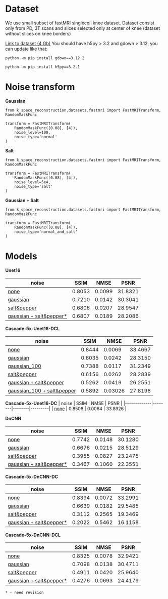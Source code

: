 # **Dataset**

We use small subset of fastMRI singlecoil knee dataset.
Dataset consist only from PD, 3T scans and slices selected only at center of knee (dataset without slices on knee borders)

[Link to dataset (4 Gb)](https://drive.google.com/file/d/1y78Ad6WwQpMGtxfEZlp97A0iV98kAiJN/view?usp=sharing)
You should have h5py > 3.2 and gdown > 3.12, you can update like that:

`python -m pip install gdown==3.12.2`

`python -m pip install h5py==3.2.1`

# **Noise transform**

**Gaussian**
```
from k_space_reconstruction.datasets.fastmri import FastMRITransform, RandomMaskFunc

transform = FastMRITransform(
    RandomMaskFunc([0.08], [4]),
    noise_level=100,
    noise_type='normal'
)
```

**Salt**
```
from k_space_reconstruction.datasets.fastmri import FastMRITransform, RandomMaskFunc

transform = FastMRITransform(
    RandomMaskFunc([0.08], [4]),
    noise_level=5e4,
    noise_type='salt'
)
```

**Gaussian + Salt**
```
from k_space_reconstruction.datasets.fastmri import FastMRITransform, RandomMaskFunc

transform = FastMRITransform(
    RandomMaskFunc([0.08], [4]),
    noise_type='normal_and_salt'
)
```

# **Models**

**Unet16**

| noise       | SSIM   | NMSE   | PSNR    |
|-------------|--------|--------|---------|
| [none](https://drive.google.com/file/d/113DZqjgACZHdRxC3xRERD5hOMZtaRYI_/view?usp=sharing)        | 0.8053 | 0.0099 | 31.8321 |
| [gaussian](https://drive.google.com/file/d/1S9TMhP2g8UOjOpXggO4dPLGq5FLl84S2/view?usp=sharing)    | 0.7210 | 0.0142 | 30.3041 |
| [salt&pepper](https://drive.google.com/file/d/1DhFYzpAnX25jQwMe78l_P17yfvcWdXJx/view?usp=sharing)     | 0.6806 | 0.0207 | 28.9547 |
| [gaussian + salt&pepper*](https://drive.google.com/file/d/1puD_V3z87IXsFCqQiiNroeFrI5x1owlI/view?usp=sharing) | 0.6807 | 0.0189 | 28.2086 |

**Cascade-5x-Unet16-DCL**

| noise       | SSIM   | NMSE   | PSNR    |
|-------------|--------|--------|---------|
| [none](https://drive.google.com/file/d/1qTMPzKjURdse352d0bKWPQuh5f2Y53-V/view?usp=sharing)        | 0.8444 | 0.0069 | 33.4667 |
| [gaussian](https://drive.google.com/file/d/16LiGoQwz0HdtJ2x084Xrld6lqQIMxqxc/view?usp=sharing)    | 0.6035 | 0.0242 | 28.3150 |
| [gaussian_100](https://drive.google.com/file/d/13dvvJA4K00mr9xXhxpT82vhuvjxnjIF1/view?usp=sharing) | 0.7388 | 0.0117 | 31.2349 |
| [salt&pepper](https://drive.google.com/file/d/13HttRoGv_Oh7lpB0qp7HLI8ZL4rDqqoR/view?usp=sharing) | 0.6156 | 0.0262 | 28.2839 |
| [gaussian + salt&pepper](https://drive.google.com/file/d/1BLTuQywe0lJI6cLfU_35iOEQ131Nzv60/view?usp=sharing)     | 0.5262 | 0.0419 | 26.2551 |
| [gaussian_100 + salt&pepper](https://drive.google.com/file/d/1472YeD5lQcbB8fbn5cGP3lXgGB3Maldt/view?usp=sharing)  | 0.5892 | 0.03026 | 27.8198|

**Cascade-5x-Unet16-DC**
| noise       | SSIM   | NMSE   | PSNR    |
|-------------|--------|--------|---------|
| [none](https://drive.google.com/file/d/13FaJ5itN6OkYoxY_qGy4eyZFwI0YnuL5/view?usp=sharing) | 0.8508 | 0.0064 | 33.8926 |

**DnCNN**

| noise       | SSIM   | NMSE   | PSNR    |
|-------------|--------|--------|---------|
| [none](https://drive.google.com/file/d/1vjjsO20eXZ-BwsgHVk23L7NPmATr_COx/view?usp=sharing)        | 0.7742 | 0.0148 | 30.1280 |
| [gaussian](https://drive.google.com/file/d/16h0qD7d5cCVnzkKOCJlttBCdbz2oCTuP/view?usp=sharing)    | 0.6676      | 0.0215      | 28.5129       |
| [salt&pepper](https://drive.google.com/file/d/1paKZwqWPqoRmc3crRtiJ7TQNmQ5F7GqO/view?usp=sharing)     | 0.3955      | 0.0827      | 23.2475       |
| [gaussian + salt&pepper*](https://drive.google.com/file/d/1fsARjj3pvoCNbshdPC14OWEqcilkCZf9/view?usp=sharing) | 0.3467      | 0.1060      | 22.3551       |

**Cascade-5x-DnCNN-DC**

| noise       | SSIM   | NMSE   | PSNR    |
|-------------|--------|--------|---------|
| [none](https://drive.google.com/file/d/1sW2ZOBf26UkViBRBpUDesHPxlILUaoiS/view?usp=sharing)        | 0.8394 | 0.0072 | 33.2991 |
| [gaussian](https://drive.google.com/file/d/1df7xelNU7QNY9tuqoMjUeePCdpZbW0S1/view?usp=sharing)    | 0.6639      | 0.0182      | 29.5485       |
| [salt&pepper](https://drive.google.com/file/d/1BYWryHtXWSkRlP1l-frp6z_hRJU-DQjY/view?usp=sharing)     | 0.3112      | 0.2565      | 19.3469       |
| [gaussian + salt&pepper*](https://drive.google.com/file/d/1HRlUVJXR-ps6Cz-t355ODa0FNbqxYxNy/view?usp=sharing) | 0.2022      | 0.5462      | 16.1158       |

**Cascade-5x-DnCNN-DCL**

| noise       | SSIM   | NMSE   | PSNR    |
|-------------|--------|--------|---------|
| [none](https://drive.google.com/file/d/1P0cOfqj4CeqtGTZyj0gg_zUi0gEdokTo/view?usp=sharing)        | 0.8325 | 0.0078 | 32.9421 |
| [gaussian](https://drive.google.com/file/d/1bkfvY6573ZWt752kFiy4NhD6P_B0sUgX/view?usp=sharing)    | 0.7098      | 0.0138      | 30.4711       |
| [salt&pepper](https://drive.google.com/file/d/1jzMuxcEW2tOgrQ8U8VBVR8nOe8GCUJtq/view?usp=sharing)     | 0.4911      | 0.0420      | 25.9640       |
| [gaussian + salt&pepper*](https://drive.google.com/file/d/1TuPPuht1OwfwJ_9xuikWOjHAY_xt9R8y/view?usp=sharing) | 0.4276      | 0.0693      | 24.4179       |

    * - need revision
